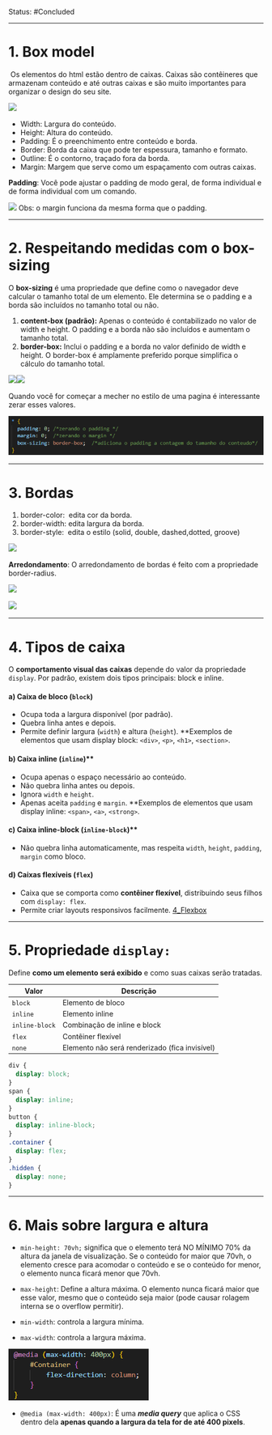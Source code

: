 Status: #Concluded 

___
# 1. Box model

 Os elementos do html estão dentro de caixas. Caixas são contêineres que armazenam conteúdo e até outras caixas e são muito importantes para organizar o design do seu site.

![](https://lh7-rt.googleusercontent.com/docsz/AD_4nXfCuMvs8mFQCyouusrz7U22PodT9YKpz5ykHZwVGsa3IoYJ2P80Dg-FC1R8l8Kq8JRVbRJxo0pnUrRBETTs0dtNlF3No17ZHX7WIm_H64w-AmcyrKMTdXraN-Jl-645dG6wlABD52xWhHTeDGgmQewFHQX2?key=VYJVAqKhTdZyHt8enJbiwA)

- Width: Largura do conteúdo.
- Height: Altura do conteúdo.
- Padding: É o preenchimento entre conteúdo e borda.
- Border: Borda da caixa que pode ter espessura, tamanho e formato.
- Outline: É o contorno, traçado fora da borda.
- Margin: Margem que serve como um espaçamento com outras caixas.
 
**Padding**: Você pode ajustar o padding de modo geral, de forma individual e de forma individual com um comando.

![](https://lh7-rt.googleusercontent.com/docsz/AD_4nXfJ_zic0cX_SaxogBNltOMB5FginKhkwQO40ls-ck_MQPFRmQHtGkNAK7d3hgeOCaDrP9F1Mg7Pj28WsiUfT1bK8Wwxqz_zS3dMjoM5SmC6FOyXFHTRt-UvCG9HZ-Z0a3LnkXmUfQ?key=VYJVAqKhTdZyHt8enJbiwA)
Obs: o margin funciona da mesma forma que o padding.

___
# 2. Respeitando medidas com o box-sizing

 O **box-sizing** é uma propriedade que define como o navegador deve calcular o tamanho total de um elemento. Ele determina se o padding e a borda são incluídos no tamanho total ou não.

1. **content-box (padrão):** Apenas o conteúdo é contabilizado no valor de width e height. O padding e a borda não são incluídos e aumentam o tamanho total.
2. **border-box:** Inclui o padding e a borda no valor definido de width e height. O border-box é amplamente preferido porque simplifica o cálculo do tamanho total.

![](https://lh7-rt.googleusercontent.com/docsz/AD_4nXc0NcGl7Wa9At1ZqTxb0j_xaA_mt1wb1vIFBD_OFSdcnqzahQyEpkeEEbuK0BQ6l5j1N8vmMhu90Y57SqKPpi7XLf53FymykgY0g17P_QdJgne__0vIEpkgf5pizgX4YyYYwoTarw?key=VYJVAqKhTdZyHt8enJbiwA)![](https://lh7-rt.googleusercontent.com/docsz/AD_4nXc4Q0fdqyGtk2HWaboYQSMaEnGbQlRgZRd38M7gJjxrblgVwGP-iccZRJA1-ESoh2m0FF62ygQwsjB7hPBjPX-Ncmu-aRK8Dr491iVHmSasqPeZUugbhR1sziueKv2F358URUyd2g?key=VYJVAqKhTdZyHt8enJbiwA)

Quando você for começar a mecher no estilo de uma pagina é interessante zerar esses valores.

![Pasted image 20250522174655](../../attachments/Pasted%20image%2020250522174655.png)

___
# 3. Bordas 

1. border-color:  edita cor da borda.
2. border-width: edita largura da borda.
3. border-style:  edita o estilo (solid, double, dashed,dotted, groove)

![](https://lh7-rt.googleusercontent.com/docsz/AD_4nXdLiqj87k96_H2DoyOA8V-bu0S6K4CAK117bnvMDPYLAZn5f-CLboWT5NWS1VG2scOhdHbLCfzFHNT160thdgG6qJFac9pnWkSbEi4BLw3OW8FYeO3uNTO43HnkhzmIr4hNuf1Mcg?key=VYJVAqKhTdZyHt8enJbiwA)

**Arredondamento**: O arredondamento de bordas é feito com a propriedade border-radius. 

![](https://lh7-rt.googleusercontent.com/docsz/AD_4nXfJoexbfLpPKxzlxCMx8_I2R29FhvhfGKhq5OY7fCCESAPxyEU2wNvXT0mrWHFGsuRQmUqOjvAGmV4NVyc_YhL41lEhO8HscaWcvtrB9DYqavLy9od4crHDOAudlzKOrCrtF64kEA?key=VYJVAqKhTdZyHt8enJbiwA)

![](https://lh7-rt.googleusercontent.com/docsz/AD_4nXcE1x3gUPldOChmQ0xu2RSo5UnGYFwLRGuRraP3n5oruFk5OKY2Sw9G6mYTKt_h4f4d_5estezaajAYFXHwa9p4RZPuRtEgbm8lKbWkuAnYjUnaoOkebN_N-FhEg23RkGid50X3GA?key=VYJVAqKhTdZyHt8enJbiwA)

___
# **4. Tipos de caixa**

O **comportamento visual das caixas** depende do valor da propriedade `display`. Por padrão, existem dois tipos principais: block e inline.

#### **a) Caixa de bloco (`block`)**
- Ocupa toda a largura disponível (por padrão).
- Quebra linha antes e depois.
- Permite definir largura (`width`) e altura (`height`).
**Exemplos de elementos que usam display block: `<div>`, `<p>`, `<h1>`, `<section>`.
#### b) Caixa inline (`inline`)**
- Ocupa apenas o espaço necessário ao conteúdo.
- Não quebra linha antes ou depois.
- Ignora `width` e `height`.
- Apenas aceita `padding` e `margin`.
**Exemplos de elementos que usam display inline: `<span>`, `<a>`, `<strong>`.
#### c) Caixa inline-block (`inline-block`)**
- Não quebra linha automaticamente, mas respeita `width`, `height`, `padding`, `margin` como bloco.
#### **d) Caixas flexíveis (`flex`)**
- Caixa que se comporta como **contêiner flexível**, distribuindo seus filhos com `display: flex`.
- Permite criar layouts responsivos facilmente.
[4_Flexbox](4_Flexbox.md)

---
# **5. Propriedade `display:`**

Define **como um elemento será exibido** e como suas caixas serão tratadas.

| Valor          | Descrição                                      |
| -------------- | ---------------------------------------------- |
| `block`        | Elemento de bloco                              |
| `inline`       | Elemento inline                                |
| `inline-block` | Combinação de inline e block                   |
| `flex`         | Contêiner flexível                             |
| `none`         | Elemento não será renderizado (fica invisível) |

```css
div {
  display: block;
}
span {
  display: inline;
}
button {
  display: inline-block;
}
.container {
  display: flex;
}
.hidden {
  display: none;
}
```

---
# 6. Mais sobre largura e altura 

- `min-height: 70vh;` significa que o elemento terá NO MÍNIMO 70% da altura da janela de visualização. Se o conteúdo for maior que 70vh, o elemento cresce para acomodar o conteúdo e se o conteúdo for menor, o elemento nunca ficará menor que 70vh.

- `max-height`: Define a altura máxima. O elemento nunca ficará maior que esse valor, mesmo que o conteúdo seja maior (pode causar rolagem interna se o overflow permitir).

- `min-width`: controla a largura mínima.

- `max-width`: controla a largura máxima.

![Pasted image 20250527104842](../../attachments/Pasted%20image%2020250527104842.png)

- `@media (max-width: 400px)`: É uma **_media query_** que aplica o CSS dentro dela **apenas quando a largura da tela for de até 400 pixels**.